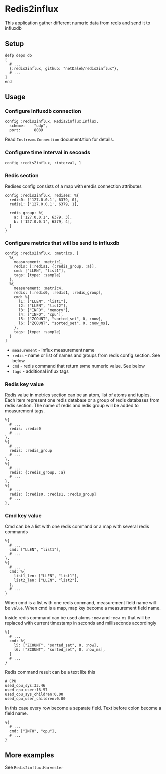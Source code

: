 # Redis2influx

This application gather different numeric data from redis and send it to influxdb

## Setup

```
defp deps do
[
  # ...
  {:redis2influx, github: "netDalek/redis2influx"},
  # ...
]
end
```

## Usage

### Configure Influxdb connection

```
config :redis2influx, Redis2influx.Influx,
  scheme:    "udp",
  port:      8089
```
Read `Instream.Connection` documentation for details.
### Configure time interval in seconds  

```
config :redis2influx, :interval, 1
```

### Redis section
Redises config consists of a map with eredis connection attributes

```
config :redis2influx, redises: %{
  redis0: ['127.0.0.1', 6379, 0],
  redis1: ['127.0.0.1', 6379, 1],

  redis_group: %{
    a: ['127.0.0.1', 6379, 3],
    b: ['127.0.0.1', 6379, 4],
  }
}
```

### Configure metrics that will be send to influxdb

```
config :redis2influx, :metrics, [
  %{
    measurement: :metric1,
    redis: [:redis1, {:redis_group, :a}],
    cmd: ["LLEN", "list1"],
    tags: [type: :sample]
  },
  %{
    measurement: :metric4,
    redis: [:redis0, :redis1, :redis_group],
    cmd: %{
      l1: ["LLEN", "list1"],
      l2: ["LLEN", "list2"],
      l3: ["INFO", "memory"],
      l4: ["INFO", "cpu"],
      l5: ["ZCOUNT", "sorted_set", 0, :now],
      l6: ["ZCOUNT", "sorted_set", 0, :now_ms],
    },
    tags: [type: :sample]
  }
]
```

* `measurement` - influx measurement name 
* `redis` - name or list of names and groups from redis config section. See below
* `cmd` - redis command that return some numeric value. See below
* `tags` - additional influx tags

### Redis key value

Redis value in metrics section can be an atom, list of atoms and tuples.
Each item represent one redis database or a group of redis databases from redis section.
The name of redis and redis group will be added to measurement tags.

```
%{
  # ...
  redis: :redis0
  # ...
},
%{
  # ...
  redis: :redis_group
  # ...
},
%{
  # ...
  redis: {:redis_group, :a}
  # ...
},
%{
  # ...
  redis: [:redis0, :redis1, :redis_group]
  # ...
},
```

### Cmd key value

Cmd can be a list with one redis command or a map with several redis commands
```
%{
  # ...
  cmd: ["LLEN", "list1"],
  # ...
},
%{
  # ...
  cmd: %{
    list1_len: ["LLEN", "list1"],
    list2_len: ["LLEN", "list2"],
  },
  # ...
}
```

When cmd is a list with one redis command, measurement field name will be `value`.
When cmd is a map, map key become a measurement field name.

Inside redis command can be used atoms `:now` and `:now_ms`
that will be replaced with current timestamp in seconds and milliseconds accordingly

```
%{
  # ...
  cmd: %{
    l5: ["ZCOUNT", "sorted_set", 0, :now],
    l6: ["ZCOUNT", "sorted_set", 0, :now_ms],
  }
  # ...
}
```

Redis command result can be a text like this

```
# CPU
used_cpu_sys:33.46
used_cpu_user:16.57
used_cpu_sys_children:0.00
used_cpu_user_children:0.00
```

In this case every row become a separate field. Text before colon become a field name.

```
%{
  # ...
  cmd: ["INFO", "cpu"],
  # ...
}
```

## More examples

See `Redis2influx.Harvester`
